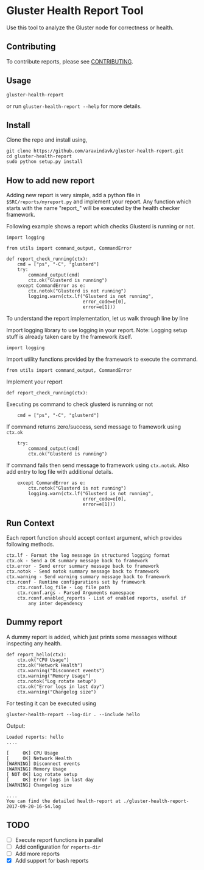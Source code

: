 # Gluster Health Report Tool

Use this tool to analyze the Gluster node for correctness or health.

## Contributing

To contribute reports, please see [CONTRIBUTING](CONTRIBUTING.md).

## Usage

    gluster-health-report

or run `gluster-health-report --help` for more details.

## Install

Clone the repo and install using,

    git clone https://github.com/aravindavk/gluster-health-report.git
    cd gluster-health-report
    sudo python setup.py install

## How to add new report
Adding new report is very simple, add a python file in
`$SRC/reports/myreport.py` and implement your report. Any function
which starts with the name "report_" will be executed by the health
checker framework.

Following example shows a report which checks Glusterd is running or
not.

    import logging
     
    from utils import command_output, CommandError

    def report_check_running(ctx):
        cmd = ["ps", "-C", "glusterd"]
        try:
            command_output(cmd)
            ctx.ok("Glusterd is running")
        except CommandError as e:
            ctx.notok("Glusterd is not running")
            logging.warn(ctx.lf("Glusterd is not running",
                                error_code=e[0],
                                error=e[1]))


To understand the report implementation, let us walk through line by
line

Import logging library to use logging in your report. Note:
Logging setup stuff is already taken care by the framework itself.

    import logging

Import utility functions provided by the framework to execute the
command.

    from utils import command_output, CommandError

Implement your report

    def report_check_running(ctx):

Executing ps command to check glusterd is running or not

        cmd = ["ps", "-C", "glusterd"]

If command returns zero/success, send message to framework using
`ctx.ok`

        try:
            command_output(cmd)
            ctx.ok("Glusterd is running")

If command fails then send message to framework using `ctx.notok`.
Also add entry to log file with additional details.

        except CommandError as e:
            ctx.notok("Glusterd is not running")
            logging.warn(ctx.lf("Glusterd is not running",
                                error_code=e[0],
                                error=e[1]))

## Run Context
Each report function should accept context argument, which provides
following methods.

    ctx.lf - Format the log message in structured logging format
    ctx.ok - Send a OK summary message back to framework
    ctx.error - Send error summary message back to framework
    ctx.notok - Send notok summary message back to framework
    ctx.warning - Send warning summary message back to framework
    ctx.rconf - Runtime configurations set by framework
        ctx.rconf.log_file - Log file path
        ctx.rconf.args - Parsed Arguments namespace
        ctx.rconf.enabled_reports - List of enabled reports, useful if
            any inter dependency

## Dummy report
A dummy report is added, which just prints some messages without
inspecting any health.

    def report_hello(ctx):
        ctx.ok("CPU Usage")
        ctx.ok("Network Health")
        ctx.warning("Disconnect events")
        ctx.warning("Memory Usage")
        ctx.notok("Log rotate setup")
        ctx.ok("Error logs in last day")
        ctx.warning("Changelog size")

For testing it can be executed using

    gluster-health-report --log-dir . --include hello

Output:

    Loaded reports: hello
    ....
     
    [     OK] CPU Usage
    [     OK] Network Health
    [WARNING] Disconnect events
    [WARNING] Memory Usage
    [ NOT OK] Log rotate setup
    [     OK] Error logs in last day
    [WARNING] Changelog size
     
    ....
    You can find the detailed health-report at ./gluster-health-report-2017-09-20-16-54.log

## TODO

- [ ] Execute report functions in parallel
- [ ] Add configuration for `reports-dir`
- [ ] Add more reports
- [X] Add support for bash reports

